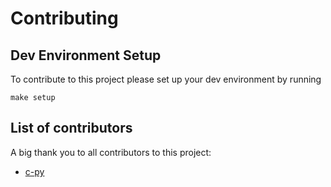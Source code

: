 # Contributing

## Dev Environment Setup

To contribute to this project please set up your dev environment by running

``make setup``

## List of contributors

A big thank you to all contributors to this project:

- [c-py](https://github.com/c-py)